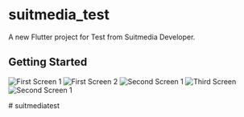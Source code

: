 # suitmedia_test

A new Flutter project for Test from Suitmedia Developer.

## Getting Started


![First Screen 1](asset\Screenshot_1723327304.png) 
![First Screen 2](asset\Screenshot_1723327320.png) 
![Second Screen 1](asset\Screenshot_1723327327.png) 
![Third Screen](asset\Screenshot_1723327331.png) 
![Second Screen 1](asset\Screenshot_1723327335.png) 

#   s u i t m e d i a t e s t  
 